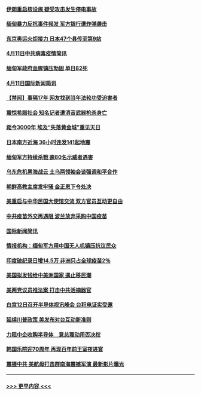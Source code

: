 #### [伊朗重启核设施 疑受攻击发生停电事故](../pages/prog202/a103094103.md?t=04121201) 
#### [缅甸暴力反抗事件频发 军方银行遭炸弹袭击](../pages/prog202/a103093973.md?t=04121201) 
#### [东京奥运火炬接力 日本47个县传至第9站](../pages/prog202/a103093984.md?t=04121201) 
#### [4月11日中共病毒疫情简讯](../pages/prog202/a103093916.md?t=04121201) 
#### [缅甸军政府血腥镇压勃固 单日82死](../pages/prog202/a103093910.md?t=04121201) 
#### [4月11日国际新闻简讯](../pages/prog202/a103093892.md?t=04121201) 
#### [【禁闻】事隔17年 网友找到当年法轮功受迫害者](../pages/prog202/a103093874.md?t=04121201) 
#### [震惊希腊社会 知名记者遭消音武器枪杀身亡](../pages/prog202/a103093832.md?t=04121201) 
#### [距今3000年 埃及“失落黄金城”重见天日](../pages/prog202/a103093805.md?t=04121201) 
#### [日本南方近海 36小时连发141起地震](../pages/prog202/a103093794.md?t=04121201) 
#### [缅甸军方持续杀戮 逾80名示威者遇害](../pages/prog202/a103093692.md?t=04121201) 
#### [乌东危机黑海战云 土乌两领袖会谈强调和平合作](../pages/prog202/a103093649.md?t=04121201) 
#### [朝鲜高教主席发牢骚 金正恩下令处决](../pages/prog202/a103093618.md?t=04121201) 
#### [美重启与中华民国大使馆交流 双方官员互动更自由](../pages/prog202/a103093585.md?t=04121201) 
#### [中共疫苗外交再遇阻 波兰放弃采购中国疫苗](../pages/prog202/a103093534.md?t=04121201) 
#### [国际新闻简讯](../pages/prog202/a103093502.md?t=04121201) 
#### [情报机构：缅甸军方用中国无人机镇压抗议民众](../pages/prog202/a103093454.md?t=04121201) 
#### [印度破纪录日增14.5万 非洲只占全球疫苗2％](../pages/prog202/a103093389.md?t=04121201) 
#### [美国拟发钱给中美洲国家 遏止移民潮](../pages/prog202/a103093379.md?t=04121201) 
#### [美两党议员推法案 打击中共活摘器官](../pages/prog202/a103093362.md?t=04121201) 
#### [白宫12日召开半导体视讯峰会 台积电证实受邀](../pages/prog202/a103093359.md?t=04121201) 
#### [延续川普政策 美发布对台互动新准则](../pages/prog202/a103093364.md?t=04121201) 
#### [力阻中企收购半导体　意总理动用否决权](../pages/prog202/a103093352.md?t=04121201) 
#### [韩国乐院迎70周年 再现百年前王室夜进宴](../pages/prog202/a103093339.md?t=04121201) 
#### [震摄中共 美航母打击群南海震撼军演 最新影片曝光](../pages/prog202/a103092913.md?t=04121201) 

----
#### [ >>> 更早内容 <<< ](../indexes/prog202-earlier.md)
